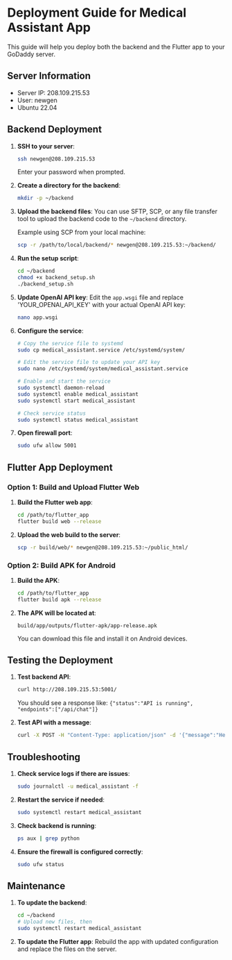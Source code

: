 # Deployment Guide for Medical Assistant App

This guide will help you deploy both the backend and the Flutter app to your GoDaddy server.

## Server Information

- Server IP: 208.109.215.53
- User: newgen
- Ubuntu 22.04

## Backend Deployment

1. **SSH to your server**:
   ```bash
   ssh newgen@208.109.215.53
   ```
   Enter your password when prompted.

2. **Create a directory for the backend**:
   ```bash
   mkdir -p ~/backend
   ```

3. **Upload the backend files**:
   You can use SFTP, SCP, or any file transfer tool to upload the backend code to the `~/backend` directory.
   
   Example using SCP from your local machine:
   ```bash
   scp -r /path/to/local/backend/* newgen@208.109.215.53:~/backend/
   ```

4. **Run the setup script**:
   ```bash
   cd ~/backend
   chmod +x backend_setup.sh
   ./backend_setup.sh
   ```

5. **Update OpenAI API key**:
   Edit the `app.wsgi` file and replace 'YOUR_OPENAI_API_KEY' with your actual OpenAI API key:
   ```bash
   nano app.wsgi
   ```

6. **Configure the service**:
   ```bash
   # Copy the service file to systemd
   sudo cp medical_assistant.service /etc/systemd/system/

   # Edit the service file to update your API key
   sudo nano /etc/systemd/system/medical_assistant.service
   
   # Enable and start the service
   sudo systemctl daemon-reload
   sudo systemctl enable medical_assistant
   sudo systemctl start medical_assistant
   
   # Check service status
   sudo systemctl status medical_assistant
   ```

7. **Open firewall port**:
   ```bash
   sudo ufw allow 5001
   ```

## Flutter App Deployment

### Option 1: Build and Upload Flutter Web

1. **Build the Flutter web app**:
   ```bash
   cd /path/to/flutter_app
   flutter build web --release
   ```

2. **Upload the web build to the server**:
   ```bash
   scp -r build/web/* newgen@208.109.215.53:~/public_html/
   ```

### Option 2: Build APK for Android

1. **Build the APK**:
   ```bash
   cd /path/to/flutter_app
   flutter build apk --release
   ```

2. **The APK will be located at**:
   ```
   build/app/outputs/flutter-apk/app-release.apk
   ```
   
   You can download this file and install it on Android devices.

## Testing the Deployment

1. **Test backend API**:
   ```bash
   curl http://208.109.215.53:5001/
   ```
   You should see a response like: `{"status":"API is running", "endpoints":["/api/chat"]}`

2. **Test API with a message**:
   ```bash
   curl -X POST -H "Content-Type: application/json" -d '{"message":"Hello", "session_id":"test123"}' http://208.109.215.53:5001/api/chat
   ```

## Troubleshooting

1. **Check service logs if there are issues**:
   ```bash
   sudo journalctl -u medical_assistant -f
   ```

2. **Restart the service if needed**:
   ```bash
   sudo systemctl restart medical_assistant
   ```

3. **Check backend is running**:
   ```bash
   ps aux | grep python
   ```

4. **Ensure the firewall is configured correctly**:
   ```bash
   sudo ufw status
   ```

## Maintenance

1. **To update the backend**:
   ```bash
   cd ~/backend
   # Upload new files, then
   sudo systemctl restart medical_assistant
   ```

2. **To update the Flutter app**:
   Rebuild the app with updated configuration and replace the files on the server. 